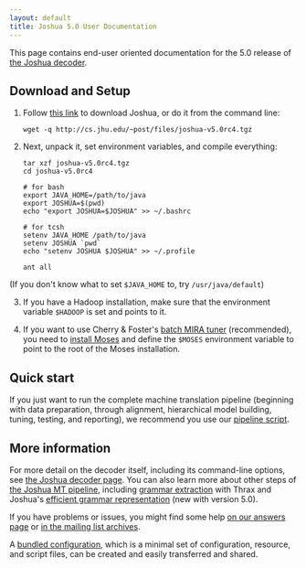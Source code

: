 ```yaml
---
layout: default
title: Joshua 5.0 User Documentation
---
```


This page contains end-user oriented documentation for the 5.0 release of
[the Joshua decoder](http://joshua-decoder.org/).

## Download and Setup

1. Follow [this link](http://cs.jhu.edu/~post/files/joshua-v5.0rc4.tgz) to download Joshua, or do it
from the command line:

       wget -q http://cs.jhu.edu/~post/files/joshua-v5.0rc4.tgz

2. Next, unpack it, set environment variables, and compile everything:

       tar xzf joshua-v5.0rc4.tgz
       cd joshua-v5.0rc4

       # for bash
       export JAVA_HOME=/path/to/java
       export JOSHUA=$(pwd)
       echo "export JOSHUA=$JOSHUA" >> ~/.bashrc

       # for tcsh
       setenv JAVA_HOME /path/to/java
       setenv JOSHUA `pwd`
       echo "setenv JOSHUA $JOSHUA" >> ~/.profile
       
       ant all

(If you don't know what to set `$JAVA_HOME` to, try `/usr/java/default`)

3. If you have a Hadoop installation, make sure that the environment variable `$HADOOP` is set and
points to it.

4. If you want to use Cherry & Foster's
[batch MIRA tuner](http://aclweb.org/anthology-new/N/N12/N12-1047v2.pdf) (recommended), you need to
[install Moses](http://www.statmt.org/moses/?n=Development.GetStarted) and define the `$MOSES`
environment variable to point to the root of the Moses installation.

## Quick start

If you just want to run the complete machine translation pipeline (beginning with data preparation,
through alignment, hierarchical model building, tuning, testing, and reporting), we recommend you
use our <a href="pipeline.html">pipeline script</a>.  

## More information

For more detail on the decoder itself, including its command-line options, see
[the Joshua decoder page](decoder.html).  You can also learn more about other steps of
[the Joshua MT pipeline](pipeline.html), including [grammar extraction](thrax.html) with Thrax and
Joshua's [efficient grammar representation](packing.html) (new with version 5.0).

If you have problems or issues, you might find some help [on our answers page](faq.html) or
[in the mailing list archives](https://groups.google.com/forum/?fromgroups#!forum/joshua_support).

A [bundled configuration](bundle.html), which is a minimal set of configuration, resource, and script files, can be created and easily transferred and shared.
